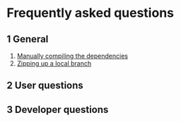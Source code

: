 # Frequently asked questions

## 1 General
1. [Manually compiling the dependencies](ManualDependencies.md)
2. [Zipping up a local branch](TarringUpLocalBranch.md) 

## 2 User questions

## 3 Developer questions